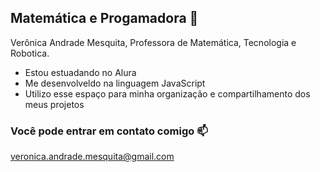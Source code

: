 ## Matemática e Progamadora 🫶


Verônica Andrade Mesquita, Professora de Matemática, Tecnologia e Robotica. 
- Estou estuadando no Alura
- Me desenvolveldo na linguagem JavaScript
- Utilizo esse espaço para minha organização e compartilhamento dos meus projetos

### Você pode entrar em contato comigo 📫

veronica.andrade.mesquita@gmail.com
